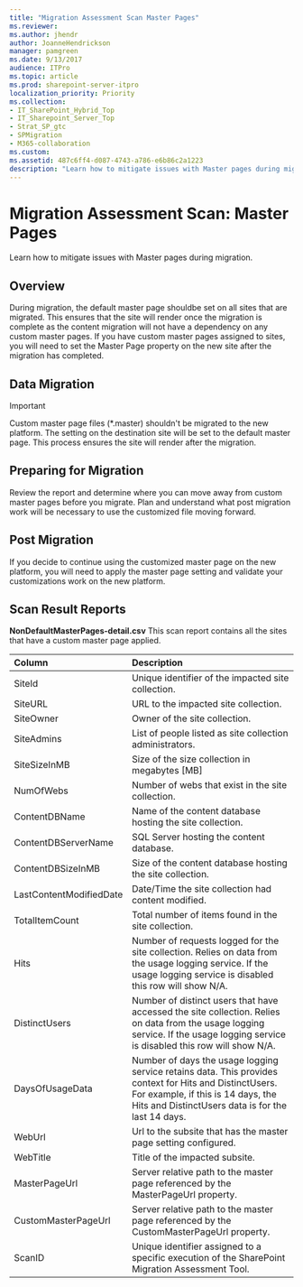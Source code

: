 ```yaml
---
title: "Migration Assessment Scan Master Pages"
ms.reviewer: 
ms.author: jhendr
author: JoanneHendrickson
manager: pamgreen
ms.date: 9/13/2017
audience: ITPro
ms.topic: article
ms.prod: sharepoint-server-itpro
localization_priority: Priority
ms.collection:
- IT_SharePoint_Hybrid_Top
- IT_Sharepoint_Server_Top
- Strat_SP_gtc
- SPMigration
- M365-collaboration
ms.custom:
ms.assetid: 487c6ff4-d087-4743-a786-e6b86c2a1223
description: "Learn how to mitigate issues with Master pages during migration."
---
```


# Migration Assessment Scan: Master Pages

Learn how to mitigate issues with Master pages during migration.
  
## Overview

During migration, the default master page shouldbe set on all sites that are migrated. This ensures that the site will render once the migration is complete as the content migration will not have a dependency on any custom master pages. If you have custom master pages assigned to sites, you will need to set the Master Page property on the new site after the migration has completed.
  
## Data Migration

> [!IMPORTANT]
> Custom master page files (\*.master) shouldn't be migrated to the new platform. The setting on the destination site will be set to the default master page. This process ensures the site will render after the migration. 
  
## Preparing for Migration

Review the report and determine where you can move away from custom master pages before you migrate. Plan and understand what post migration work will be necessary to use the customized file moving forward.
  
## Post Migration

If you decide to continue using the customized master page on the new platform, you will need to apply the master page setting and validate your customizations work on the new platform.
  
## Scan Result Reports

 **NonDefaultMasterPages-detail.csv** This scan report contains all the sites that have a custom master page applied. 
  
|**Column**|**Description**|
|:-----|:-----|
|SiteId  <br/> |Unique identifier of the impacted site collection.  <br/> |
|SiteURL  <br/> |URL to the impacted site collection.  <br/> |
|SiteOwner  <br/> |Owner of the site collection.  <br/> |
|SiteAdmins  <br/> |List of people listed as site collection administrators.  <br/> |
|SiteSizeInMB  <br/> |Size of the size collection in megabytes [MB]  <br/> |
|NumOfWebs  <br/> |Number of webs that exist in the site collection.  <br/> |
|ContentDBName  <br/> |Name of the content database hosting the site collection.  <br/> |
|ContentDBServerName  <br/> |SQL Server hosting the content database.  <br/> |
|ContentDBSizeInMB  <br/> |Size of the content database hosting the site collection.  <br/> |
|LastContentModifiedDate  <br/> |Date/Time the site collection had content modified.  <br/> |
|TotalItemCount  <br/> |Total number of items found in the site collection.  <br/> |
|Hits  <br/> |Number of requests logged for the site collection. Relies on data from the usage logging service. If the usage logging service is disabled this row will show N/A.  <br/> |
|DistinctUsers  <br/> |Number of distinct users that have accessed the site collection. Relies on data from the usage logging service. If the usage logging service is disabled this row will show N/A.  <br/> |
|DaysOfUsageData  <br/> |Number of days the usage logging service retains data. This provides context for Hits and DistinctUsers. For example, if this is 14 days, the Hits and DistinctUsers data is for the last 14 days.  <br/> |
|WebUrl  <br/> |Url to the subsite that has the master page setting configured.  <br/> |
|WebTitle  <br/> |Title of the impacted subsite.  <br/> |
|MasterPageUrl  <br/> |Server relative path to the master page referenced by the MasterPageUrl property.  <br/> |
|CustomMasterPageUrl  <br/> |Server relative path to the master page referenced by the CustomMasterPageUrl property.  <br/> |
|ScanID  <br/> |Unique identifier assigned to a specific execution of the SharePoint Migration Assessment Tool.  <br/> |
   

